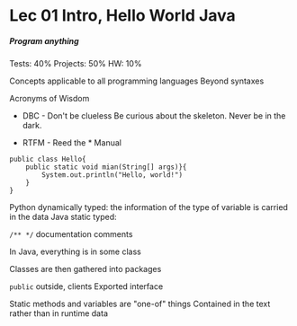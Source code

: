 # Lec 01 Intro, Hello World Java
##### Program anything

Tests: 40%
Projects: 50%
HW: 10%

Concepts applicable to all programming languages
Beyond syntaxes

Acronyms of Wisdom

* DBC - Don't be clueless
Be curious about the skeleton. Never be in the dark.

* RTFM - Reed the * Manual

```
public class Hello{
    public static void mian(String[] args)}{
        System.out.println("Hello, world!")
    }
}
```

Python dynamically typed: the information of the type of variable is carried in the data
Java static typed: 

`/** */` documentation comments

In Java, everything is in some class

Classes are then gathered into packages

`public` outside, clients
Exported interface

Static methods and variables are "one-of" things
Contained in the text rather than in runtime data



